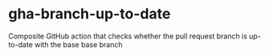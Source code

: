 # gha-branch-up-to-date
Composite GitHub action that checks whether the pull request branch is up-to-date with the base base branch
